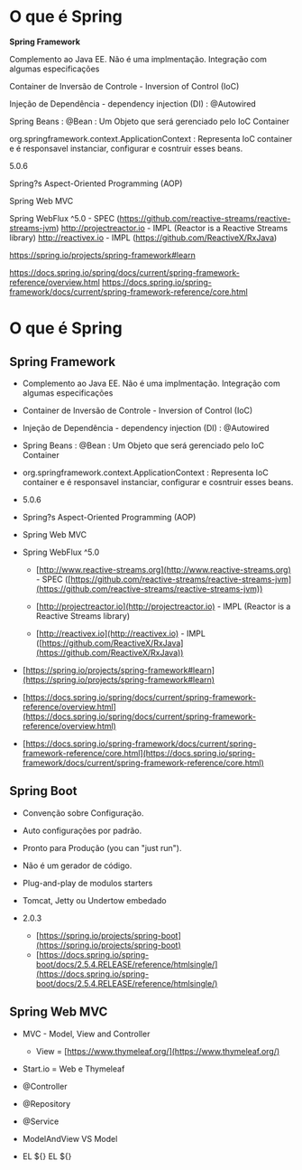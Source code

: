 # O que é Spring
**Spring Framework**

Complemento ao Java EE. Não é uma implmentação. Integração com algumas especificações

   Container de Inversão de Controle - Inversion of Control (IoC)

   Injeção de Dependência - dependency injection (DI) : @Autowired

   Spring Beans : @Bean : Um Objeto que será gerenciado pelo IoC Container

   org.springframework.context.ApplicationContext : Representa IoC container e é responsavel instanciar, configurar e cosntruir esses beans.

   5.0.6

  Spring?s Aspect-Oriented Programming (AOP)

  Spring Web MVC

  Spring WebFlux ^5.0
       <a href="http://www.reactive-streams.org"></a> - SPEC (https://github.com/reactive-streams/reactive-streams-jvm)
       http://projectreactor.io - IMPL (Reactor is a Reactive Streams library)
       http://reactivex.io - IMPL (https://github.com/ReactiveX/RxJava)

   https://spring.io/projects/spring-framework#learn

   https://docs.spring.io/spring/docs/current/spring-framework-reference/overview.html
   https://docs.spring.io/spring-framework/docs/current/spring-framework-reference/core.html
</div>

# O que é Spring

## Spring Framework

-  Complemento ao Java EE. Não é uma implmentação. Integração com algumas especificações
    
-  Container de Inversão de Controle - Inversion of Control (IoC)
    
-  Injeção de Dependência - dependency injection (DI) : @Autowired
    
-  Spring Beans : @Bean : Um Objeto que será gerenciado pelo IoC Container
    
-  org.springframework.context.ApplicationContext : Representa IoC container e é responsavel instanciar, configurar e cosntruir esses beans.
    
-  5.0.6
    
-  Spring?s Aspect-Oriented Programming (AOP)
    
-  Spring Web MVC
    
-  Spring WebFlux ^5.0
    
    -   [http://www.reactive-streams.org](http://www.reactive-streams.org) - SPEC ([https://github.com/reactive-streams/reactive-streams-jvm](https://github.com/reactive-streams/reactive-streams-jvm))
    
    -   [http://projectreactor.io](http://projectreactor.io) - IMPL (Reactor is a Reactive Streams library)
    -   [http://reactivex.io](http://reactivex.io) - IMPL ([https://github.com/ReactiveX/RxJava](https://github.com/ReactiveX/RxJava))
-   [https://spring.io/projects/spring-framework#learn](https://spring.io/projects/spring-framework#learn)
    
-   [https://docs.spring.io/spring/docs/current/spring-framework-reference/overview.html](https://docs.spring.io/spring/docs/current/spring-framework-reference/overview.html)
    
-   [https://docs.spring.io/spring-framework/docs/current/spring-framework-reference/core.html](https://docs.spring.io/spring-framework/docs/current/spring-framework-reference/core.html)
    

## Spring Boot

-   Convenção sobre Configuração.
    
-   Auto configurações por padrão.
    
-   Pronto para Produção (you can "just run").
    
-   Não é um gerador de código.
    
-   Plug-and-play de modulos starters
    
-   Tomcat, Jetty ou Undertow embedado 
   
-   2.0.3
    
    -   [https://spring.io/projects/spring-boot](https://spring.io/projects/spring-boot)
    -   [https://docs.spring.io/spring-boot/docs/2.5.4.RELEASE/reference/htmlsingle/](https://docs.spring.io/spring-boot/docs/2.5.4.RELEASE/reference/htmlsingle/)

## Spring Web MVC

-   MVC - Model, View and Controller
    
    -   View = [https://www.thymeleaf.org/](https://www.thymeleaf.org/)
-   Start.io = Web e Thymeleaf
    
-   @Controller
    
-   @Repository
    
-   @Service
    
-   ModelAndView VS Model
    
-   EL ${}
    EL ${}
